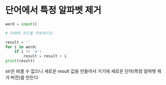 # 단어에서 특정 알파벳 제거

```python
word = input()

# 아래에 코드를 작성하시오.

result = ''
for i in word:
    if i != 'a':
        result = result + i
print(result)
```

str은 바꿀 수 없으니 새로운 result 값을 만들어서 거기에 새로운 단어(특정 알파벳 제거 버전)를 만든다

